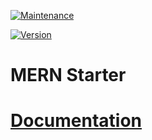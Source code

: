 [![Maintenance](https://img.shields.io/badge/Maintained%3F-yes-green.svg)](https://GitHub.com/Naereen/StrapDown.js/graphs/commit-activity)

[![Version](https://img.shields.io/badge/Version-1.0-<COLOR>.svg)](https://shields.io/)

# MERN Starter

# [Documentation](https://mern-stack.github.io/docs/index.html)
